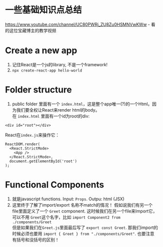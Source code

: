 # 一些基础知识点总结
https://www.youtube.com/channel/UC80PWRj_ZU8Zu0HSMNVwKWw - 看的这位宝藏博主的教学视频

# Create a new app
1. 记住React是一个js的library, 不是一个framework!
2. `npx create-react-app hello-world`

# Folder structure
1. public folder 里面有一个 `index.html`，这是整个app唯一(?)的一个Html。因为我们要全权让React来render html的body。   
在 `index.html` 里面有一个id为root的div:   
```
<div id="root"></div>
```
React在`index.js`来操作它：   
```
ReactDOM.render(
  <React.StrictMode>
    <App />
  </React.StrictMode>,
  document.getElementById('root')
);
```
# Functional Components
1. 就是javascript functions. Input: `Props`. Outpu: html (JSX)
2. 这里终于了解了import/export 名称不match的情况！
假如说我们有另一个file里面定义了一个 `Greet` component. 这时候我们在另一个file来Import它，可以不用 `Greet`这个名字，比如 `import Component2 from ./components/Greet`    
但是如果我们在`Greet.js`里面最后写了 `export const Greet`. 那我们import的时候必须也要用 `import { Greet } from "./components/Greet"`. 也要注意有括号和没括号的区别！   
